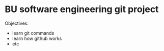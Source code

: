 # BU software engineering git project

Objectives:
* learn git commands
* learn how github works
* etc
